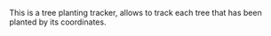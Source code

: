 This is a tree planting tracker, allows to track each tree that has been planted by its coordinates. 
